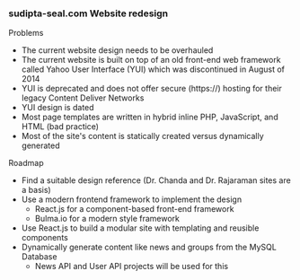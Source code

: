 ### sudipta-seal.com Website redesign

Problems
- The current website design needs to be overhauled
- The current website is built on top of an old front-end web framework called Yahoo User Interface (YUI) which was discontinued in August of 2014
- YUI is deprecated and does not offer secure (https://) hosting for their legacy Content Deliver Networks
- YUI design is dated
- Most page templates are written in hybrid inline PHP, JavaScript, and HTML (bad practice)
- Most of the site's content is statically created versus dynamically generated

Roadmap
- Find a suitable design reference (Dr. Chanda and Dr. Rajaraman sites are a basis)
- Use a modern frontend framework to implement the design
	- React.js for a component-based front-end framework
	- Bulma.io for a modern style framework
- Use React.js to build a modular site with templating and reusible components
- Dynamically generate content like news and groups from the MySQL Database
	- News API and User API projects will be used for this